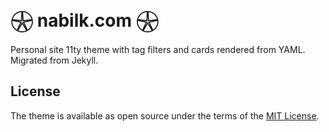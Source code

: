 # 𓇽 nabilk.com 𓇽

Personal site 11ty theme with tag filters and cards rendered from YAML. Migrated from Jekyll.

## License

The theme is available as open source under the terms of the [MIT License](https://opensource.org/licenses/MIT).
